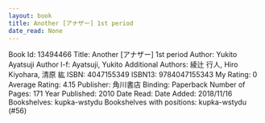 ```yaml
---
layout: book
title: Another [アナザー] 1st period
date_read: None
---
```


Book Id: 13494466
Title: Another [アナザー] 1st period
Author: Yukito Ayatsuji
Author l-f: Ayatsuji, Yukito
Additional Authors: 綾辻 行人, Hiro Kiyohara, 清原 紘
ISBN: 4047155349
ISBN13: 9784047155343
My Rating: 0
Average Rating: 4.15
Publisher: 角川書店
Binding: Paperback
Number of Pages: 171
Year Published: 2010
Date Read: 
Date Added: 2018/11/16
Bookshelves: kupka-wstydu
Bookshelves with positions: kupka-wstydu (#56)

